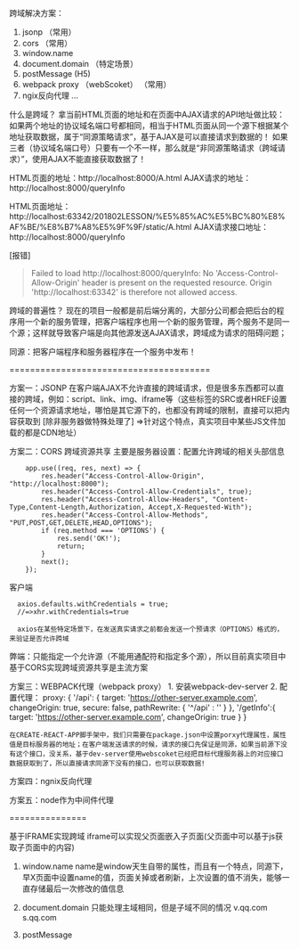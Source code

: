 跨域解决方案：
   1. jsonp （常用）
   2. cors  （常用）
   3. window.name
   4. document.domain  （特定场景）
   5. postMessage (H5)
   6. webpack proxy （webScoket） （常用）
   7. ngix反向代理
   ...

什么是跨域？
   拿当前HTML页面的地址和在页面中AJAX请求的API地址做比较：
      如果两个地址的协议域名端口号都相同，相当于HTML页面从同一个源下根据某个地址获取数据，属于“同源策略请求”，基于AJAX是可以直接请求到数据的！
      如果三者（协议域名端口号）只要有一个不一样，那么就是“非同源策略请求（跨域请求）”，使用AJAX不能直接获取数据了！

   HTML页面的地址：http://localhost:8000/A.html
   AJAX请求的地址：http://localhost:8000/queryInfo

   HTML页面地址：http://localhost:63342/201802LESSON/%E5%85%AC%E5%BC%80%E8%AF%BE/%E8%B7%A8%E5%9F%9F/static/A.html
   AJAX请求接口地址：http://localhost:8000/queryInfo

   [报错]
   > Failed to load http://localhost:8000/queryInfo: No 'Access-Control-Allow-Origin' header is present on the requested resource. Origin 'http://localhost:63342' is therefore not allowed access.


跨域的普遍性？
   现在的项目一般都是前后端分离的，大部分公司都会把后台的程序用一个新的服务管理，把客户端程序也用一个新的服务管理，两个服务不是同一个源；这样就导致客户端是向其他源发送AJAX请求，跨域成为请求的阻碍问题；

   同源：把客户端程序和服务器程序在一个服务中发布！


=======================================

方案一：JSONP
  在客户端AJAX不允许直接的跨域请求，但是很多东西都可以直接的跨域，例如：script、link、img、iframe等（这些标签的SRC或者HREF设置任何一个资源请求地址，哪怕是其它源下的，也都没有跨域的限制，直接可以把内容获取到 [除非服务器做特殊处理了] =>针对这个特点，真实项目中某些JS文件加载的都是CDN地址）


方案二：CORS 跨域资源共享
  主要是服务器设置：配置允许跨域的相关头部信息
  ```
      app.use((req, res, next) => {
          res.header("Access-Control-Allow-Origin", "http://localhost:8000");
          res.header("Access-Control-Allow-Credentials", true);
          res.header("Access-Control-Allow-Headers", "Content-Type,Content-Length,Authorization, Accept,X-Requested-With");
          res.header("Access-Control-Allow-Methods", "PUT,POST,GET,DELETE,HEAD,OPTIONS");
          if (req.method === 'OPTIONS') {
              res.send('OK!');
              return;
          }
          next();
      });
  ```

  客户端
  ```
    axios.defaults.withCredentials = true;
    //=>xhr.withCredentials=true

    axios在某些特定场景下，在发送真实请求之前都会发送一个预请求（OPTIONS）格式的，来验证是否允许跨域
  ```

  弊端：只能指定一个允许源（不能用通配符和指定多个源），所以目前真实项目中基于CORS实现跨域资源共享是主流方案


方案三：WEBPACK代理（webpack proxy）
    1. 安装webpack-dev-server
    2. 配置代理：
    proxy: {
      '/api': {
        target: 'https://other-server.example.com',
        changeOrigin: true,
        secure: false,
        pathRewrite: {
           '^/api' : ''
        }
      },
      '/getInfo':{
        target: 'https://other-server.example.com',
        changeOrigin: true
      }
    }

    在CREATE-REACT-APP脚手架中，我们只需要在package.json中设置porxy代理属性，属性值是目标服务器的地址；在客户端发送请求的时候，请求的接口先保证是同源，如果当前源下没有这个接口，没关系，基于dev-server使用webscoket已经把目标代理服务器上的对应接口数据获取到了，所以直接请求同源下没有的接口，也可以获取数据!

方案四：ngnix反向代理

方案五：node作为中间件代理


===============

基于IFRAME实现跨域
  iframe可以实现父页面嵌入子页面(父页面中可以基于js获取子页面中的内容)

  1. window.name
    name是window天生自带的属性，而且有一个特点，同源下，早X页面中设置name的值，页面关掉或者刷新，上次设置的值不消失，能够一直存储最后一次修改的值信息

  2. document.domain
    只能处理主域相同，但是子域不同的情况
     v.qq.com
     s.qq.com

  3. postMessage























